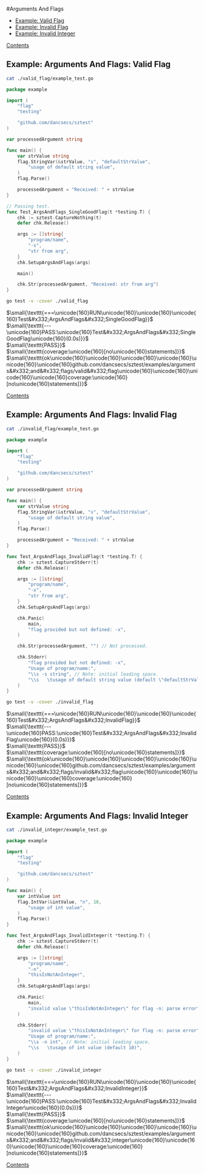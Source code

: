 <!--- gotomd::Auto:: See github.com/dancsecs/gotomd ** DO NOT MODIFY ** -->

#Arguments And Flags

- [Example: Valid Flag](#example-arguments-and-flags-valid-flag)
- [Example: Invalid Flag](#example-arguments-and-flags-invalid-flag)
- [Example: Invalid Integer](#example-arguments-and-flags-invalid-integer)

[Contents](../../README.md#contents)

## Example: Arguments And Flags: Valid Flag

<!--- gotomd::Bgn::file::./valid_flag/example_test.go -->
```bash
cat ./valid_flag/example_test.go
```

```go
package example

import (
    "flag"
    "testing"

    "github.com/dancsecs/sztest"
)

var processedArgument string

func main() {
    var strValue string
    flag.StringVar(&strValue, "s", "defaultStrValue",
        "usage of default string value",
    )
    flag.Parse()

    processedArgument = "Received: " + strValue
}

// Passing test.
func Test_ArgsAndFlags_SingleGoodFlag(t *testing.T) {
    chk := sztest.CaptureNothing(t)
    defer chk.Release()

    args := []string{
        "program/name",
        "-s",
        "str from arg",
    }
    chk.SetupArgsAndFlags(args)

    main()

    chk.Str(processedArgument, "Received: str from arg")
}
```
<!--- gotomd::End::file::./valid_flag/example_test.go -->

<!--- gotomd::Bgn::tst::./valid_flag/package -->
```bash
go test -v -cover ./valid_flag
```

$\small{\texttt{===\unicode{160}RUN\unicode{160}\unicode{160}\unicode{160}Test&#x332;ArgsAndFlags&#x332;SingleGoodFlag}}$
<br>
$\small{\texttt{---\unicode{160}PASS:\unicode{160}Test&#x332;ArgsAndFlags&#x332;SingleGoodFlag\unicode{160}(0.0s)}}$
<br>
$\small{\texttt{PASS}}$
<br>
$\small{\texttt{coverage:\unicode{160}[no\unicode{160}statements]}}$
<br>
$\small{\texttt{ok\unicode{160}\unicode{160}\unicode{160}\unicode{160}\unicode{160}\unicode{160}github.com/dancsecs/sztest/examples/arguments&#x332;and&#x332;flags/valid&#x332;flag\unicode{160}\unicode{160}\unicode{160}\unicode{160}coverage:\unicode{160}[no\unicode{160}statements]}}$
<br>
<!--- gotomd::End::tst::./valid_flag/package -->

[Contents](../../README.md#contents)

## Example: Arguments And Flags: Invalid Flag

<!--- gotomd::Bgn::file::./invalid_flag/example_test.go -->
```bash
cat ./invalid_flag/example_test.go
```

```go
package example

import (
    "flag"
    "testing"

    "github.com/dancsecs/sztest"
)

var processedArgument string

func main() {
    var strValue string
    flag.StringVar(&strValue, "s", "defaultStrValue",
        "usage of default string value",
    )
    flag.Parse()

    processedArgument = "Received: " + strValue
}

func Test_ArgsAndFlags_InvalidFlag(t *testing.T) {
    chk := sztest.CaptureStderr(t)
    defer chk.Release()

    args := []string{
        "program/name",
        "-x",
        "str from arg",
    }
    chk.SetupArgsAndFlags(args)

    chk.Panic(
        main,
        "flag provided but not defined: -x",
    )

    chk.Str(processedArgument, "") // Not processed.

    chk.Stderr(
        "flag provided but not defined: -x",
        "Usage of program/name:",
        "\\s -s string", // Note: initial leading space.
        "\\s   \tusage of default string value (default \"defaultStrValue\")",
    )
}
```
<!--- gotomd::End::file::./invalid_flag/example_test.go -->

<!--- gotomd::Bgn::tst::./invalid_flag/package -->
```bash
go test -v -cover ./invalid_flag
```

$\small{\texttt{===\unicode{160}RUN\unicode{160}\unicode{160}\unicode{160}Test&#x332;ArgsAndFlags&#x332;InvalidFlag}}$
<br>
$\small{\texttt{---\unicode{160}PASS:\unicode{160}Test&#x332;ArgsAndFlags&#x332;InvalidFlag\unicode{160}(0.0s)}}$
<br>
$\small{\texttt{PASS}}$
<br>
$\small{\texttt{coverage:\unicode{160}[no\unicode{160}statements]}}$
<br>
$\small{\texttt{ok\unicode{160}\unicode{160}\unicode{160}\unicode{160}\unicode{160}\unicode{160}github.com/dancsecs/sztest/examples/arguments&#x332;and&#x332;flags/invalid&#x332;flag\unicode{160}\unicode{160}\unicode{160}\unicode{160}coverage:\unicode{160}[no\unicode{160}statements]}}$
<br>
<!--- gotomd::End::tst::./invalid_flag/package -->

[Contents](../../README.md#contents)

## Example: Arguments And Flags: Invalid Integer

<!--- gotomd::Bgn::file::./invalid_integer/example_test.go -->
```bash
cat ./invalid_integer/example_test.go
```

```go
package example

import (
    "flag"
    "testing"

    "github.com/dancsecs/sztest"
)

func main() {
    var intValue int
    flag.IntVar(&intValue, "n", 10,
        "usage of int value",
    )
    flag.Parse()
}

func Test_ArgsAndFlags_InvalidInteger(t *testing.T) {
    chk := sztest.CaptureStderr(t)
    defer chk.Release()

    args := []string{
        "program/name",
        "-n",
        "thisIsNotAnInteger",
    }
    chk.SetupArgsAndFlags(args)

    chk.Panic(
        main,
        "invalid value \"thisIsNotAnInteger\" for flag -n: parse error",
    )

    chk.Stderr(
        "invalid value \"thisIsNotAnInteger\" for flag -n: parse error",
        "Usage of program/name:",
        "\\s -n int", // Note: initial leading space.
        "\\s   \tusage of int value (default 10)",
    )
}
```
<!--- gotomd::End::file::./invalid_integer/example_test.go -->

<!--- gotomd::Bgn::tst::./invalid_integer/package -->
```bash
go test -v -cover ./invalid_integer
```

$\small{\texttt{===\unicode{160}RUN\unicode{160}\unicode{160}\unicode{160}Test&#x332;ArgsAndFlags&#x332;InvalidInteger}}$
<br>
$\small{\texttt{---\unicode{160}PASS:\unicode{160}Test&#x332;ArgsAndFlags&#x332;InvalidInteger\unicode{160}(0.0s)}}$
<br>
$\small{\texttt{PASS}}$
<br>
$\small{\texttt{coverage:\unicode{160}[no\unicode{160}statements]}}$
<br>
$\small{\texttt{ok\unicode{160}\unicode{160}\unicode{160}\unicode{160}\unicode{160}\unicode{160}github.com/dancsecs/sztest/examples/arguments&#x332;and&#x332;flags/invalid&#x332;integer\unicode{160}\unicode{160}\unicode{160}\unicode{160}coverage:\unicode{160}[no\unicode{160}statements]}}$
<br>
<!--- gotomd::End::tst::./invalid_integer/package -->

[Contents](../../README.md#contents)
